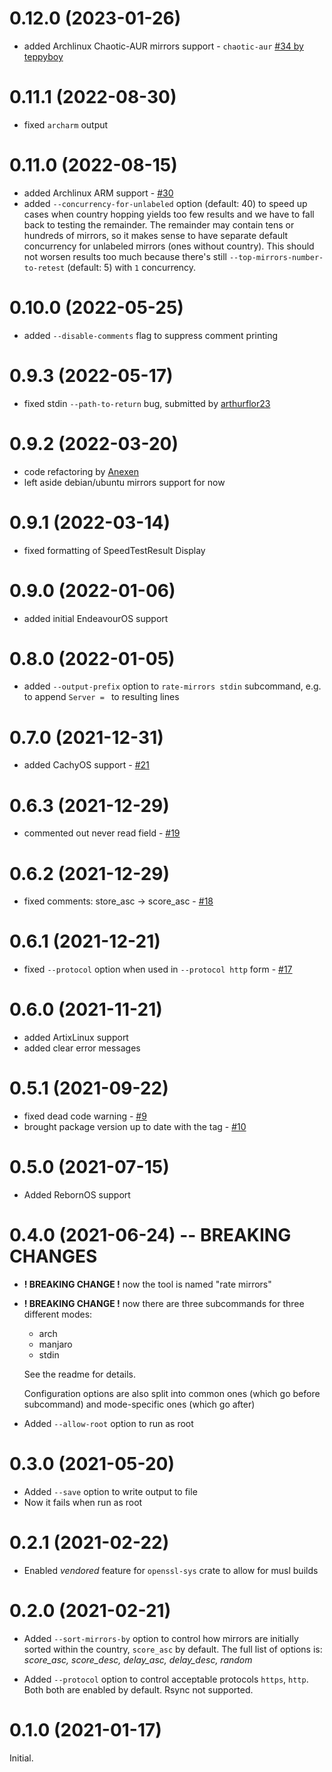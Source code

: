 # 0.12.0 (2023-01-26)

 - added Archlinux Chaotic-AUR mirrors support - `chaotic-aur` [#34 by teppyboy](https://github.com/westandskif/rate-mirrors/pull/34)

# 0.11.1 (2022-08-30)

 - fixed `archarm` output

# 0.11.0 (2022-08-15)

- added Archlinux ARM support - [#30](https://github.com/westandskif/rate-mirrors/pull/30)
- added `--concurrency-for-unlabeled` option (default: 40) to speed up cases
  when country hopping yields too few results and we have to fall back to
  testing the remainder. The remainder may contain tens or hundreds of mirrors,
  so it makes sense to have separate default concurrency for unlabeled mirrors
  (ones without country). This should not worsen results too much because
  there's still `--top-mirrors-number-to-retest` (default: 5) with `1`
  concurrency.

# 0.10.0 (2022-05-25)

- added `--disable-comments` flag to suppress comment printing

# 0.9.3 (2022-05-17)

- fixed stdin `--path-to-return` bug, submitted by [arthurflor23](https://github.com/westandskif/rate-mirrors/issues/28)

# 0.9.2 (2022-03-20)

- code refactoring by [Anexen](https://github.com/Anexen)
- left aside debian/ubuntu mirrors support for now

# 0.9.1 (2022-03-14)

- fixed formatting of SpeedTestResult Display

# 0.9.0 (2022-01-06)

- added initial EndeavourOS support

# 0.8.0 (2022-01-05)

- added `--output-prefix` option to `rate-mirrors stdin` subcommand, e.g. to
  append `Server = ` to resulting lines

# 0.7.0 (2021-12-31)

- added CachyOS support - [#21](https://github.com/westandskif/rate-mirrors/pull/21)

# 0.6.3 (2021-12-29)

- commented out never read field - [#19](https://github.com/westandskif/rate-mirrors/issues/19)

# 0.6.2 (2021-12-29)

- fixed comments: store_asc -> score_asc - [#18](https://github.com/westandskif/rate-mirrors/issues/18)

# 0.6.1 (2021-12-21)

- fixed `--protocol` option when used in `--protocol http` form - [#17](https://github.com/westandskif/rate-mirrors/pull/17)

# 0.6.0 (2021-11-21)

- added ArtixLinux support
- added clear error messages

# 0.5.1 (2021-09-22)

- fixed dead code warning - [#9](https://github.com/westandskif/rate-mirrors/issues/9)
- brought package version up to date with the tag - [#10](https://github.com/westandskif/rate-mirrors/issues/10)

# 0.5.0 (2021-07-15)

- Added RebornOS support

# 0.4.0 (2021-06-24) -- BREAKING CHANGES

- **! BREAKING CHANGE !** now the tool is named "rate mirrors"
- **! BREAKING CHANGE !** now there are three subcommands for three different modes:

  - arch
  - manjaro
  - stdin

  See the readme for details.

  Configuration options are also split into common ones (which go before
  subcommand) and mode-specific ones (which go after)

- Added `--allow-root` option to run as root

# 0.3.0 (2021-05-20)

- Added `--save` option to write output to file
- Now it fails when run as root

# 0.2.1 (2021-02-22)

- Enabled _vendored_ feature for `openssl-sys` crate to allow for musl builds

# 0.2.0 (2021-02-21)

- Added `--sort-mirrors-by` option to control how mirrors are initially sorted
  within the country, `score_asc` by default. The full list of options is:
  _score_asc, score_desc, delay_asc, delay_desc, random_

- Added `--protocol` option to control acceptable protocols `https`, `http`. Both
  both are enabled by default. Rsync not supported.

# 0.1.0 (2021-01-17)

Initial.

